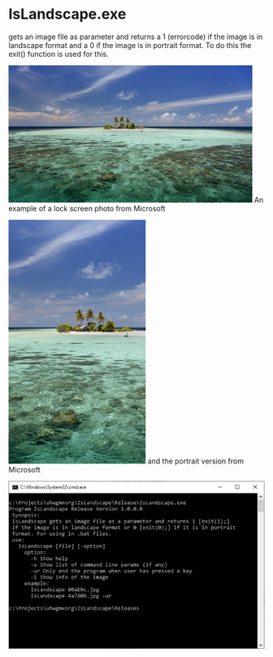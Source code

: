 # IsLandscape.exe

gets an image file as parameter and returns a 1 (errorcode) if the image is in landscape format and a 0 if the image is in portrait format. To do this the exit() function is used for this.

![img](https://github.com/uhwgmxorg/IsLandscape/blob/master/Doc/65_l_example.jpg)
An example of a lock screen photo from Microsoft

![img](https://github.com/uhwgmxorg/IsLandscape/blob/master/Doc/65_p_example.jpg)
and the portrait version from Microsoft

![img](https://github.com/uhwgmxorg/IsLandscape/blob/master/Doc/65_3.jpg)
